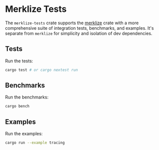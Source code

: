 # Merklize Tests

The `merklize-tests` crate supports the [merklize](../merklize) crate with a more comprehensive suite of integration tests, benchmarks, and examples. It's separate from `merklize` for simplicity and isolation of dev dependencies.

## Tests

Run the tests:

```sh
cargo test # or cargo nextest run
```

## Benchmarks

Run the benchmarks:

```sh
cargo bench
```

## Examples

Run the examples:

```sh
cargo run --example tracing
```
